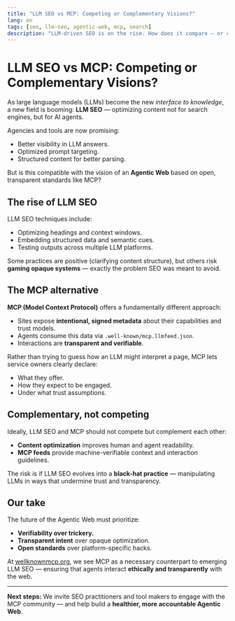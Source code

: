 ```yaml
---
title: "LLM SEO vs MCP: Competing or Complementary Visions?"
lang: en
tags: [seo, llm-seo, agentic-web, mcp, search]
description: "LLM-driven SEO is on the rise. How does it compare — or conflict — with MCP and the goals of an open Agentic Web?"
---
```


# LLM SEO vs MCP: Competing or Complementary Visions?

As large language models (LLMs) become the new *interface to knowledge*, a new field is booming: **LLM SEO** — optimizing content not for search engines, but for AI agents.

Agencies and tools are now promising:
- Better visibility in LLM answers.
- Optimized prompt targeting.
- Structured content for better parsing.

But is this compatible with the vision of an **Agentic Web** based on open, transparent standards like MCP?

## The rise of LLM SEO

LLM SEO techniques include:
- Optimizing headings and context windows.
- Embedding structured data and semantic cues.
- Testing outputs across multiple LLM platforms.

Some practices are positive (clarifying content structure), but others risk **gaming opaque systems** — exactly the problem SEO was meant to avoid.

## The MCP alternative

**MCP (Model Context Protocol)** offers a fundamentally different approach:
- Sites expose **intentional, signed metadata** about their capabilities and trust models.
- Agents consume this data via `.well-known/mcp.llmfeed.json`.
- Interactions are **transparent and verifiable**.

Rather than trying to guess how an LLM might interpret a page, MCP lets service owners clearly declare:
- What they offer.
- How they expect to be engaged.
- Under what trust assumptions.

## Complementary, not competing

Ideally, LLM SEO and MCP should not compete but complement each other:
- **Content optimization** improves human and agent readability.
- **MCP feeds** provide machine-verifiable context and interaction guidelines.

The risk is if LLM SEO evolves into a **black-hat practice** — manipulating LLMs in ways that undermine trust and transparency.

## Our take

The future of the Agentic Web must prioritize:
- **Verifiability over trickery.**
- **Transparent intent** over opaque optimization.
- **Open standards** over platform-specific hacks.

At [wellknownmcp.org](https://wellknownmcp.org), we see MCP as a necessary counterpart to emerging LLM SEO — ensuring that agents interact **ethically and transparently** with the web.

---

**Next steps:** We invite SEO practitioners and tool makers to engage with the MCP community — and help build a **healthier, more accountable Agentic Web**.